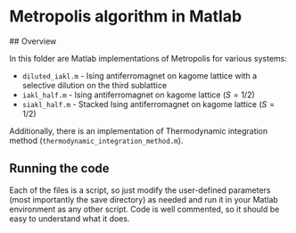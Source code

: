 # Metropolis algorithm in Matlab

## Overview

In this folder are Matlab implementations of Metropolis for various systems:
- `diluted_iakl.m` - Ising antiferromagnet on kagome lattice with a selective dilution on the third sublattice
- `iakl_half.m` - Ising antiferromagnet on kagome lattice ($S=1/2$)
- `siakl_half.m` - Stacked Ising antiferromagnet on kagome lattice ($S=1/2$) 

Additionally, there is an implementation of Thermodynamic integration method (`thermodynamic_integration_method.m`).

## Running the code

Each of the files is a script, so just modify the user-defined parameters (most importantly the save directory) as needed and run it in your Matlab environment as any other script. Code is well commented, so it should be easy to understand what it does.
